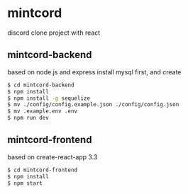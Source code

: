 # mintcord
discord clone project with react

## mintcord-backend
based on node.js and express
install mysql first, and create
```bash
$ cd mintcord-backend
$ npm install
$ npm install -g sequelize
$ mv ./config/config.example.json ./config/config.json
$ mv .example.env .env
$ npm run dev
```

## mintcord-frontend
based on create-react-app 3.3
```bash
$ cd mintcord-frontend
$ npm install
$ npm start
```
